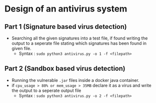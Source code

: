 # Design of an antivirus system

## Part 1 (Signature based virus detection)
- Searching all the given signatures into a test file, if found writing the output to a seperate file stating which signatures has been found in given file.
    - Syntax : `sudo python3 antivirus.py -o 1 -f <filepath> `

## Part 2 (Sandbox based virus detection)
- Running the vulnerable `.jar` files inside a docker java container.
- if `cpu_usage > 80% or mem_usage > 35MB` declare it as a virus and write the output to a seperate output file
    - Syntax : `sudo python3 antivirus.py -o 2 -f <filepath>`